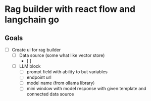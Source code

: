 # Rag builder with react flow and langchain go

## Goals
- [ ] Create ui for rag builder
    - [ ] Data source (some what like vector store)
        - [ ] 
    - [ ] LLM block
        - [ ] prompt field with ability to but variables
        - [ ] endpoint url
        - [ ] model name (from ollama library)
        - [ ] mini window with model response with given template and connected data source
